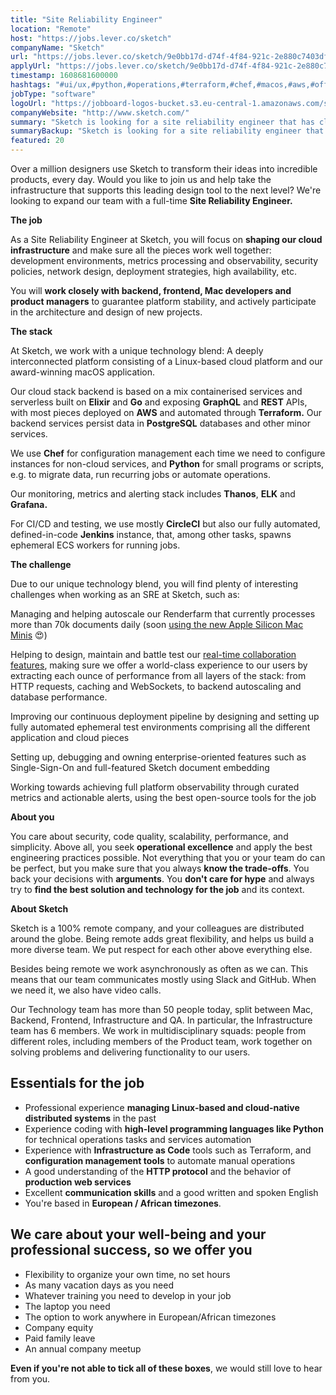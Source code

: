 ```yaml
---
title: "Site Reliability Engineer"
location: "Remote"
host: "https://jobs.lever.co/sketch"
companyName: "Sketch"
url: "https://jobs.lever.co/sketch/9e0bb17d-d74f-4f84-921c-2e880c7403df"
applyUrl: "https://jobs.lever.co/sketch/9e0bb17d-d74f-4f84-921c-2e880c7403df/apply"
timestamp: 1608681600000
hashtags: "#ui/ux,#python,#operations,#terraform,#chef,#macos,#aws,#office,#management,#git"
jobType: "software"
logoUrl: "https://jobboard-logos-bucket.s3.eu-central-1.amazonaws.com/sketch"
companyWebsite: "http://www.sketch.com/"
summary: "Sketch is looking for a site reliability engineer that has class experience to our users by extracting each ounce of performance from all layers of the stack."
summaryBackup: "Sketch is looking for a site reliability engineer that has experience in: #ui/ux, #python, #operations."
featured: 20
---
```


Over a million designers use Sketch to transform their ideas into incredible products, every day. Would you like to join us and help take the infrastructure that supports this leading design tool to the next level? We're looking to expand our team with a full-time **Site Reliability Engineer.**

**The job**

As a Site Reliability Engineer at Sketch, you will focus on **shaping our cloud infrastructure** and make sure all the pieces work well together: development environments, metrics processing and observability, security policies, network design, deployment strategies, high availability, etc.

You will **work closely with backend, frontend, Mac developers and product managers** to guarantee platform stability, and actively participate in the architecture and design of new projects.

**The stack**

At Sketch, we work with a unique technology blend: A deeply interconnected platform consisting of a Linux-based cloud platform and our award-winning macOS application.

Our cloud stack backend is based on a mix containerised services and serverless built on **Elixir** and **Go** and exposing **GraphQL** and **REST** APIs, with most pieces deployed on **AWS** and automated through **Terraform.** Our backend services persist data in **PostgreSQL** databases and other minor services.

We use **Chef** for configuration management each time we need to configure instances for non-cloud services, and **Python** for small programs or scripts, e.g. to migrate data, run recurring jobs or automate operations.

Our monitoring, metrics and alerting stack includes **Thanos**, **ELK** and **Grafana.**

For CI/CD and testing, we use mostly **CircleCI** but also our fully automated, defined-in-code **Jenkins** instance, that, among other tasks, spawns ephemeral ECS workers for running jobs.

**The challenge**

Due to our unique technology blend, you will find plenty of interesting challenges when working as an SRE at Sketch, such as:

Managing and helping autoscale our Renderfarm that currently processes more than 70k documents daily (soon [using the new Apple Silicon Mac Minis](https://www.sketch.com/blog/2020/11/24/how-sketch-performs-on-apple-M1-silicon/) 😍)

Helping to design, maintain and battle test our [real-time collaboration features](https://www.sketch.com/collab/), making sure we offer a world-class experience to our users by extracting each ounce of performance from all layers of the stack: from HTTP requests, caching and WebSockets, to backend autoscaling and database performance.

Improving our continuous deployment pipeline by designing and setting up fully automated ephemeral test environments comprising all the different application and cloud pieces

Setting up, debugging and owning enterprise-oriented features such as Single-Sign-On and full-featured Sketch document embedding

Working towards achieving full platform observability through curated metrics and actionable alerts, using the best open-source tools for the job

**About you**

You care about security, code quality, scalability, performance, and simplicity. Above all, you seek **operational excellence** and apply the best engineering practices possible. Not everything that you or your team do can be perfect, but you make sure that you always **know the trade-offs**. You back your decisions with **arguments**. You **don't care for hype** and always try to **find the best solution and technology for the job** and its context.

**About Sketch**

Sketch is a 100% remote company, and your colleagues are distributed around the globe. Being remote adds great flexibility, and helps us build a more diverse team. We put respect for each other above everything else.

Besides being remote we work asynchronously as often as we can. This means that our team communicates mostly using Slack and GitHub. When we need it, we also have video calls.

Our Technology team has more than 50 people today, split between Mac, Backend, Frontend, Infrastructure and QA. In particular, the Infrastructure team has 6 members. We work in multidisciplinary squads: people from different roles, including members of the Product team, work together on solving problems and delivering functionality to our users.

## Essentials for the job

*   Professional experience **managing Linux-based and cloud-native distributed systems** in the past
*   Experience coding with **high-level programming languages like Python** for technical operations tasks and services automation
*   Experience with **Infrastructure as Code** tools such as Terraform, and **configuration management tools** to automate manual operations
*   A good understanding of the **HTTP protocol** and the behavior of **production web services**
*   Excellent **communication skills** and a good written and spoken English
*   You're based in **European / African timezones**.

## We care about your well-being and your professional success, so we offer you

*   Flexibility to organize your own time, no set hours
*   As many vacation days as you need
*   Whatever training you need to develop in your job
*   The laptop you need
*   The option to work anywhere in European/African timezones
*   Company equity
*   Paid family leave
*   An annual company meetup

**Even if you're not able to tick all of these boxes**, we would still love to hear from you.
